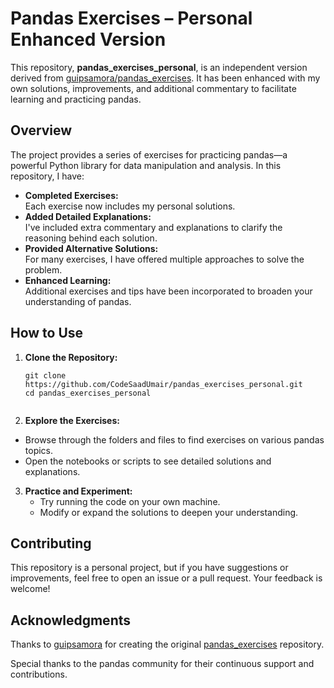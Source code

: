 # Pandas Exercises – Personal Enhanced Version

This repository, **pandas_exercises_personal**, is an independent version derived from [guipsamora/pandas_exercises](https://github.com/guipsamora/pandas_exercises). It has been enhanced with my own solutions, improvements, and additional commentary to facilitate learning and practicing pandas.

## Overview

The project provides a series of exercises for practicing pandas—a powerful Python library for data manipulation and analysis. In this repository, I have:

- **Completed Exercises:**  
  Each exercise now includes my personal solutions.
- **Added Detailed Explanations:**  
  I've included extra commentary and explanations to clarify the reasoning behind each solution.
- **Provided Alternative Solutions:**  
  For many exercises, I have offered multiple approaches to solve the problem.
- **Enhanced Learning:**  
  Additional exercises and tips have been incorporated to broaden your understanding of pandas.

## How to Use

1. **Clone the Repository:**
   
   ```
   git clone https://github.com/CodeSaadUmair/pandas_exercises_personal.git
   cd pandas_exercises_personal
  
2. **Explore the Exercises:**
  - Browse through the folders and files to find exercises on various pandas topics.
  - Open the notebooks or scripts to see detailed solutions and explanations.

3. **Practice and Experiment:**
   - Try running the code on your own machine.
   - Modify or expand the solutions to deepen your understanding.

## Contributing

This repository is a personal project, but if you have suggestions or improvements, feel free to open an issue or a pull request. Your feedback is welcome!

## Acknowledgments

Thanks to [guipsamora](https://github.com/guipsamora) for creating the original [pandas_exercises](https://github.com/guipsamora/pandas_exercises) repository.

Special thanks to the pandas community for their continuous support and contributions.
